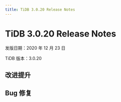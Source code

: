 ```yaml
---
title: TiDB 3.0.20 Release Notes
---
```


# TiDB 3.0.20 Release Notes

发版日期：2020 年 12 月 23 日

TiDB 版本：3.0.20

## 改进提升


## Bug 修复

